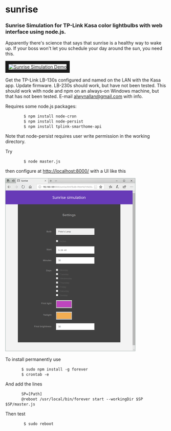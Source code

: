 # sunrise

### Sunrise Simulation for TP-Link Kasa color lightbulbs with web interface using node.js.

Apparently there's science that says that sunrise is a healthy way to wake up. If your boss
 won't let you schedule your day around the sun, you need this.
 
<a href="http://www.youtube.com/watch?feature=player_embedded&v=u5jpNrPbcPU
" target="_blank"><img src="http://img.youtube.com/vi/u5jpNrPbcPU/0.jpg" 
alt="Sunrise Simulation Demo" width="480" height="360" border="10" /></a>

Get the TP-Link LB-130s configured and named on the LAN with the Kasa app. Update firmware.
LB-230s should work, but have not been tested. This should work with node and npm on an
always-on Windows machine, but that has not been tested. E-mail alwynallan@gmail.com with info.

Requires some node.js packages:
```
        $ npm install node-cron
        $ npm install node-persist
        $ npm install tplink-smarthome-api
```
Note that node-persist requires user write permission in the working directory.

Try
```
        $ node master.js
```
then configure at [http://localhost:8000/](http://localhost:8000/) with a UI like this

![User Interface](/Settings.5.png)

To install permanently use
```
       $ sudo npm install -g forever
       $ crontab -e
```
And add the lines
```
       SP=[Path]
       @reboot /usr/local/bin/forever start --workingDir $SP $SP/master.js
```
Then test
```
        $ sudo reboot
```